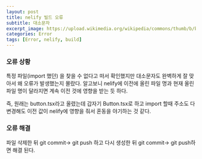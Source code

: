 ```yaml
---
layout: post
title: nelify 빌드 오류
subtitle: 대소문자
excerpt_image: https://upload.wikimedia.org/wikipedia/commons/thumb/b/b8/Netlify_logo.svg/147px-Netlify_logo.svg.png?20180815190440
categories: Error
tags: [Error, nelify, build]
---
```


### 오류 상황

특정 파일(import 했던) 을 찾을 수 없다고 떠서 확인했지만 대소문자도 완벽하게 잘 맞아서 왜 오류가 발생했는지 몰랐다. 알고보니 nelify에 이전에 올린 파일 명과 현재 올린 파일 명이 달라지면 계속 이전 것에 영향을 받는 듯 하다.

즉, 원래는 button.tsx라고 올렸는데 갑자기 Button.tsx로 하고 import 할때 주소도 다 변경해도 이전 값이 nelify에 영향을 줘서 혼동을 야기하는 것 같다.

### 오류 해결

파일 삭제한 뒤 git commit→ git push 하고 다시 생성한 뒤 git commit→ git push하면 해결 된다.
